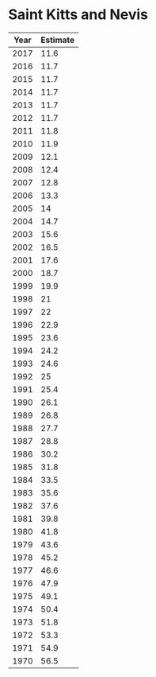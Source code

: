 # Saint Kitts and Nevis

| Year | Estimate |
| ---- | -------- |
| 2017 | 11.6 |
| 2016 | 11.7 |
| 2015 | 11.7 |
| 2014 | 11.7 |
| 2013 | 11.7 |
| 2012 | 11.7 |
| 2011 | 11.8 |
| 2010 | 11.9 |
| 2009 | 12.1 |
| 2008 | 12.4 |
| 2007 | 12.8 |
| 2006 | 13.3 |
| 2005 | 14 |
| 2004 | 14.7 |
| 2003 | 15.6 |
| 2002 | 16.5 |
| 2001 | 17.6 |
| 2000 | 18.7 |
| 1999 | 19.9 |
| 1998 | 21 |
| 1997 | 22 |
| 1996 | 22.9 |
| 1995 | 23.6 |
| 1994 | 24.2 |
| 1993 | 24.6 |
| 1992 | 25 |
| 1991 | 25.4 |
| 1990 | 26.1 |
| 1989 | 26.8 |
| 1988 | 27.7 |
| 1987 | 28.8 |
| 1986 | 30.2 |
| 1985 | 31.8 |
| 1984 | 33.5 |
| 1983 | 35.6 |
| 1982 | 37.6 |
| 1981 | 39.8 |
| 1980 | 41.8 |
| 1979 | 43.6 |
| 1978 | 45.2 |
| 1977 | 46.6 |
| 1976 | 47.9 |
| 1975 | 49.1 |
| 1974 | 50.4 |
| 1973 | 51.8 |
| 1972 | 53.3 |
| 1971 | 54.9 |
| 1970 | 56.5 |